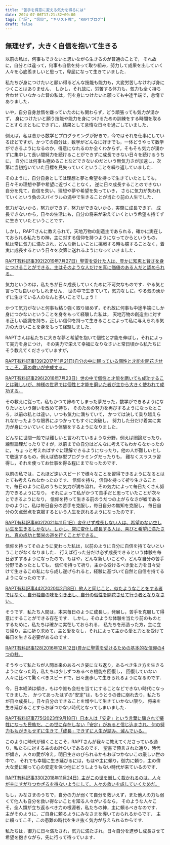 ```yaml
---
title: "苦手を得意に変える気力を得るには"
date: 2024-07-06T17:21:32+09:00
tags: ["証", "信仰", "キリスト教", "RAPTブログ"]
draft: false
---
```


## 無理せず，大きく自信を抱いて生きる
以前の私は，何事もできないと思いながら生きるのが普通のことで，
それ故に，自分とは違って，何事も自信を持って取り組み，努力して成果を出していく人々を心底羨ましいと思って，卑屈になって生きていました．

私たちが身につけたいと願い得るどんな技能も能力も，大変労苦しなければ身につくことはありません．
しかし，それ故に，労苦する体力も，気力も全く持ち合わせていなかった昔の私は，何を身につけたいと願っても中途半端で，怠惰でありました．

いや，自分自身怠惰を嫌っていたのにも関わらず，どう頑張っても気力が湧かず，
身につけたいと願う技能や能力を身につけるための訓練をする時間を取ることすらまともにできずに，結果として怠惰な日々を過ごしていました．

例えば，私は昔から数学とプログラミングが好きで，今ではそれを仕事にしているほどですが，かつての自分は，数学がどんなに好きでも，一体どうやって数学ができるようになるのか，得意になれるのか全くわからず，そもそも気力が湧かずに集中して長い間努力を続けることができずに成長できない日々を続けるうちに，
自分には何事も極めることなどできないのだという無気力さが加速し，次第に当初抱いていた目標を見失っていくということを繰り返していました．

そのように，自分自身としては理想と夢と希望を持って生きていたとしても，日々その理想や夢や希望に近づくことなく，
逆に日々成長することのできない自分を見て，自信を失い，理想や夢や希望を失っていき，
さらに気力が失われていくという負のスパイラルの渦中で生きることが当たり前の人生でした．

気力がないから，努力ができず，努力ができないから，実際に成長できず，
成長できないから，日々の生活にも，自分の将来が栄えていくという希望も持てずに生きていたということです．

しかし，RAPTさんに教えられて，天地万物の創造主であられる，確かに実在しておられる私たちの神，主に対する信仰を持つようになってからというもの，
私は常に気力に満たされ，どんな新しいことに挑戦する時も臆することなく，着実に成長するという日々を次第に送れるようになっていきました．

[ RAPT有料記事392(2019年7月27日）聖霊を受けた人は、豊かに知恵と賢さを身につけることができる。主はそのような人だけを真に価値のある人だと認められる。](https://rapt-neo.com/?p=51356)

気力というのは，私たちが日々成長していくために不可欠なものです．やる気と言っても良いかもしれません．
世の中で生きていて，気力なしに，やる気の湧かずに生きている人のなんと多いことでしょう！

かつて気力がないと何事も粘り強く取り組めず，それ故に何事も中途半端にしか身につかないということを身をもって経験した私は，
天地万物の創造主に対する正しい認識を持ち，正しい信仰を持って生きることによって私に与えられる気力の大きいことを身をもって経験しました．

RAPTさんは私たちに大きな夢と希望を抱いて個性と才能を伸ばし，それによって実力を身につけ，
その実力で栄えて幸福になりなさいと常日頃から私たちにそう教えてくださっていますが，

[RAPT有料記事139(2017年1月21日)自分の中に眠っている個性と才能を開花させてこそ、真の救いが完成する。](https://rapt-neo.com/?p=41852)

[RAPT有料記事296(2018年7月23日）世の中で個性と才能を磨いても成功することは難しいが、神様の世界では個性と才能を磨いた者が主から大きく使われて成功する。](https://rapt-neo.com/?p=48274)

その教えに従って，私もかつて諦めてしまった夢だった，数学ができるようになりたいという願いを改めて持ち，
そのための努力を再びするようになったところ，以前の私とは違い，いつも気力に満ちていて，
かつては決して乗り越えられなかったような限界にぶつかってもすぐに突破し，
努力した分だけ着実に実力が身についていくという体験をするようになりました．

どんなに世間一般では難しいと言われているような分野，例えば圏論だったり，線型論理だったりですが，以前までの自分はどんなに考えてもわからなかったのに，
ちょっと考えればすぐに理解できるようになったり，他の人が難しいとして敬遠するもの，例えば依存型プログラミングだったりも，
難なくスラスラ習得し，それを使ってお仕事を得る程にまでなったのです．

以前の私では，これほど速いスピードで様々なことを習得できるようになるとはとても考えられなかったのです．
信仰を持ち，信仰を持って祈り生きることで，毎日のように私のうちに気力が満ち溢れ，その気力によって毎日たくさん努力できるようになり，
それによって私がかつて苦手だと思っていたことが次々とできるようになり，
信仰を持って生きる前のうだつの上がらなさが嘘であるかのように，私は毎日自分の苦手を克服し，毎日自分の無知を克服し，
毎日自分の欠点弱点を克服するという人生を送れるようになったのです．

[RAPT有料記事602(2021年11月1日）変化せず成長しない人は、希望のない空しい生を生きるしかない。しかし、常に変化し成長する人は、喜びと希望に満たされ、真の成功と繁栄の道を行くことができる。](https://rapt-neo.com/?p=55821)

信仰を持ってそのように変わった私は，以前のように自分に自信を持てないということがなくなりました．
行えば行った分だけ必ず成長できるという体験を毎日必ずするようになったので，もはや，どんな新しいことや，どんな自分の苦手分野であったとしても，
信仰を持って祈り，主から受けるべき愛と力を日々受けて生きるこの私になら成し遂げられると，経験に基づいて自然と自信を持てるようになったのです．

[RAPT有料記事442(2020年2月8日）他人と同じこと、似たようなことをする者ではなく、自分独自の味を引き出し、自分の個性を開花させて行う者となりなさい。](https://rapt-neo.com/?p=52392)


そうです．私たち人間は，本来毎日のように成長し，発展し，苦手を克服して得意にすることができる存在です．
しかし，そのような体験を当たり前のものとするために，私たちは確かに実在しておられる，
私たちを形造った方，主に立ち帰り，主に祈り求めて，主と愛をなし，それによって主から愛と力とを受けて毎日を生きる必要があるのです．

[RAPT有料記事128(2016年12月12日)豊かに聖霊を受けるための基本的な信仰の4つの柱。](https://rapt-neo.com/?p=41313)

そうやって私たちが人間本来のあるべき姿に立ち返り，あるべき生き方を生きるようになった時，私たちは少しずつあるべき機能を回復し，
回復していない人々に比べて驚くべきスピードで，日々進歩して生きられるようになるのです．

[]()

今，日本経済は傾き，もはや誰も会社を当てにすることなどできない時代になってきました．
かつてあったはずの"安定"は，もうとうの昔に崩れ去り，私たちが日々成長し，日々自分のできることを増やして生きていかない限り，
将来を生き延びることすらおぼつかない時代となってしまいました．

[RAPT有料記事775(2023年9月18日）日本人は「安定」という言葉に騙されて犠牲になった民族だ。この世に存在しない「安定」があると信じ込まされ、何の努力ももがきもせずに生きて「成長」できずに人生が詰み、滅んでいる。](https://rapt-neo.com/?p=58862)

このように時代が傾くことこそ，RAPTさんが我々に教えてくださっている通り，私たちに対する主のお計らいであるのです．
聖書で預言された通り，時代が傾き，人々の愛が冷え，明日生きのびられるかもおぼつかないこの厳しい世の中で，
それでも幸福に生き延びるには，もはや主に頼り，御力に頼り，主の偉大な愛に頼って心の安定を保つ他にどうしようもない時代が来ているのです．

[ RAPT有料記事330(2018年11月24日）主がこの世を厳しく裁かれるのは、人々が主にすがりつかざるを得ないようにして、人々の救いを成していくためだ。](https://rapt-neo.com/?p=49242)

もし，みなさまのうちで，自分の力が弱くて自分を救いえず，また他人の力も弱くて他人も自分を救い得ないことを知る人々がいるなら，
そのような人々こそ，全人類が立ち返るべき力の根源者，私たちの神，主に頼るべきなのです．
主がそのように，ご自身に頼るようにみなさまを導いておられるからです．
主に頼ってこそ，この患難の時代を生き抜く気力が与えられるからです．

[]()

私たちは，御力に日々満たされ，気力に満たされ，日々自分を進歩し成長させて希望を抱きながら，先に行って待っています．